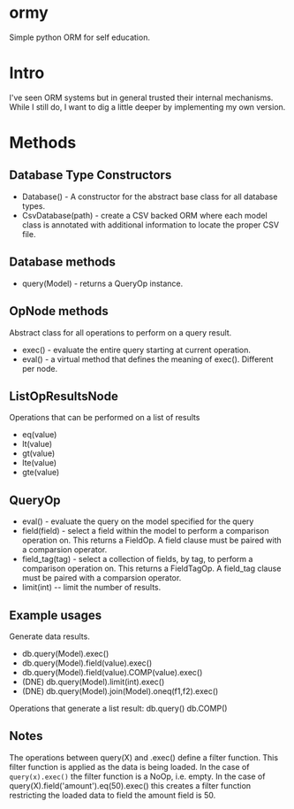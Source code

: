 # ormy
Simple python ORM for self education.

# Intro

I've seen ORM systems but in general trusted their internal mechanisms. While I still do, I want to dig a little deeper by implementing my own version.

# Methods

## Database Type Constructors

* Database() - A constructor for the abstract base class for all database types.
* CsvDatabase(path) - create a CSV backed ORM where each model class is annotated with additional information to locate the proper CSV file.

## Database methods
* query(Model) - returns a QueryOp instance. 

## OpNode methods

Abstract class for all operations to perform on a query result.

* exec() - evaluate the entire query starting at current operation.
* eval() - a virtual method that defines the meaning of exec(). Different
  per node.
  
## ListOpResultsNode

Operations that can be performed on a list of results

* eq(value)
* lt(value)
* gt(value)
* lte(value)
* gte(value)

## QueryOp
* eval() - evaluate the query on the model specified for the query
* field(field) - select a field within the model to perform a comparison operation on. This returns a FieldOp.
  A field clause must be paired with a comparsion operator.
* field_tag(tag) - select a collection of fields, by tag, to perform a comparison operation on.
  This returns a FieldTagOp. A field_tag clause must be paired with a comparsion operator.
* limit(int) -- limit the number of results.


## Example usages

Generate data results.

* db.query(Model).exec()
* db.query(Model).field(value).exec()
* db.query(Model).field(value).COMP(value).exec()
* (DNE) db.query(Model).limit(int).exec()
* (DNE) db.query(Model).join(Model).oneq(f1,f2).exec()

Operations that generate a list result:
db.query()
db.COMP()

## Notes

The operations between query(X) and .exec() define a filter function. This filter function
is applied as the data is being loaded. In the case of `query(x).exec()` the filter function
is a NoOp, i.e. empty. In the case of query(X).field('amount').eq(50).exec() this creates
a filter function restricting the loaded data to field the amount field is 50. 




